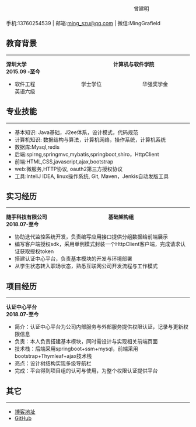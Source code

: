 ﻿　　　　　　　　　　　　　　　　　　　　　　　　　曾建明
　　　　　　　　　　　　　　　　　　　　　　　　　
　　　  　　　　　　　　　　手机:13760254539 | 邮箱:ming_szu@qq.com | 微信:MingGrafield
## 教育背景
---
**深圳大学**　　　　　　　　　　　　　　　　　**计算机与软件学院**　　　　　　　　　　　　　　　　　**2015.09 -至今**
* 软件工程　　　　　　　　　学士学位　　　　　　　　华强奖学金　　　　　　　英语六级
## 专业技能
---

* 基本知识: Java基础，J2ee体系，设计模式，代码规范
* 计算机知识: 数据结构与算法，计算机网络，操作系统，计算机系统
* 数据库:Mysql,redis
* 后端:spirng,springmvc,mybatis,springboot,shiro，HttpClient
* 前端:HTML,CSS,javascript,ajax,bootstrap
* web:微服务,HTTP协议, oauth2第三方授权协议
* 工具:InteliJ IDEA, linux操作系统, Git, Maven，Jenkis自动发版工具

## 实习经历
---
**随手科技有限公司**　　　　　　　　　　　　**基础架构组**　　　　　　　　　　　　　　　　　　　　　　**2018.07-至今**

* 协助迭代监控系统开发，负责编写应用接口提供分组数据给前端展示
* 编写客户端授权sdk，采用单例模式封装一个HttpClient客户端，完成请求认证获取授权token
* 搭建认证中心平台，负责基本模块的开发与环境部署
* 从学生状态转入职场状态，熟悉互联网公司开发流程与工作模式

## 项目经历
---
**认证中心平台**　　　　　　　　　　　　　　　　　　　　　　　　　　　　　　　　　　　　　　　　　**2018.07-至今**

* 简介：认证中心平台为公司内部服务与外部服务提供权限认证，记录与更新权限信息
* 负责：本人负责搭建基本模块，同时需设计与实现相关前端页面
* 技术栈：后端采用springboot+ssm+mysql，前端采用bootstrap+Thymleaf+ajax技术栈
* 亮点：设计树结构实现多级导航栏
* 完成：平台得到项目组的认可与使用，为整个权限认证提供平台

## 其它
---
* [博客地址](https://www.cnblogs.com/ming-szu/)
* [GitHub](https://github.com/szuming)